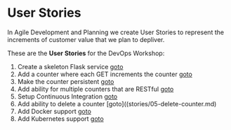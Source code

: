 # User Stories

In Agile Development and Planning we create User Stories to represent the increments of customer value that we plan to depliver. 

These are the **User Stories** for the DevOps Workshop:

1. Create a skeleton Flask service [goto](stories/01-skeleton-flask.md)
2. Add a counter where each GET increments the counter [goto](stories/02-add-counter.md)
3. Make the counter persistent [goto](stories/03-add-persistence.md)
4. Add ability for multiple counters that are RESTful [goto](stories/04-restful-counters.md) 
5. Setup Continuous Integration [goto](stories/05-setup-ci.md)
6. Add ability to delete a counter [goto]((stories/05-delete-counter.md)
7. Add Docker support [goto](stories/07-add-docker.md)
8. Add Kubernetes support [goto](stories/08-add-kubernetes.md)

